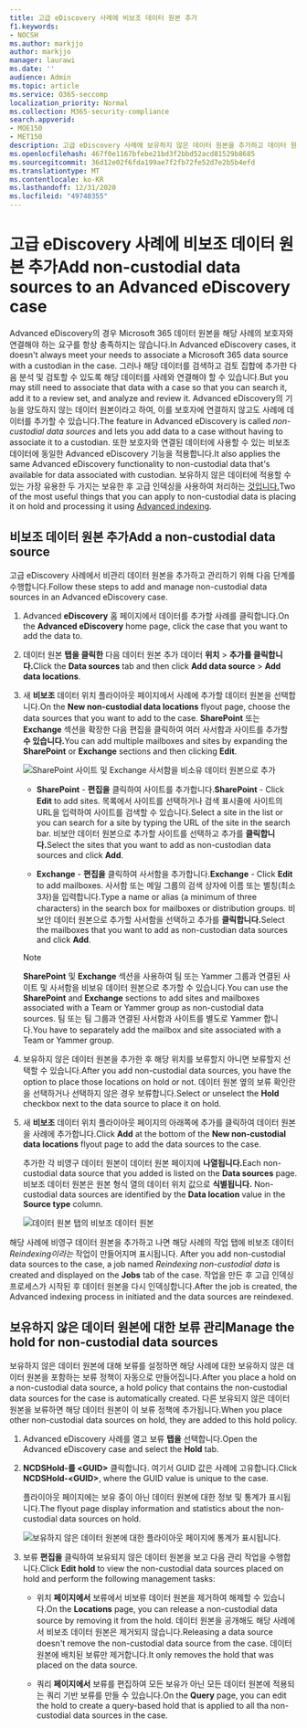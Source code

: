 ```yaml
---
title: 고급 eDiscovery 사례에 비보조 데이터 원본 추가
f1.keywords:
- NOCSH
ms.author: markjjo
author: markjjo
manager: laurawi
ms.date: ''
audience: Admin
ms.topic: article
ms.service: O365-seccomp
localization_priority: Normal
ms.collection: M365-security-compliance
search.appverid:
- MOE150
- MET150
description: 고급 eDiscovery 사례에 보유하지 않은 데이터 원본을 추가하고 데이터 원본을 보류할 수 있습니다. 비관리 데이터 원본은 다시 인덱싱되어 부분적으로 인덱싱된 것으로 표시된 모든 콘텐츠는 완전히 신속하게 검색할 수 있도록 다시 처리됩니다.
ms.openlocfilehash: 467f0e1167bfebe21bd3f2bbd52acd81529b8685
ms.sourcegitcommit: 36d12e02f6fda199ae7f2fb72fe52d7e2b5b4efd
ms.translationtype: MT
ms.contentlocale: ko-KR
ms.lasthandoff: 12/31/2020
ms.locfileid: "49740355"
---
```

# <a name="add-non-custodial-data-sources-to-an-advanced-ediscovery-case"></a><span data-ttu-id="fc252-104">고급 eDiscovery 사례에 비보조 데이터 원본 추가</span><span class="sxs-lookup"><span data-stu-id="fc252-104">Add non-custodial data sources to an Advanced eDiscovery case</span></span>

<span data-ttu-id="fc252-105">Advanced eDiscovery의 경우 Microsoft 365 데이터 원본을 해당 사례의 보호자와 연결해야 하는 요구를 항상 충족하지는 않습니다.</span><span class="sxs-lookup"><span data-stu-id="fc252-105">In Advanced eDiscovery cases, it doesn't always meet your needs to associate a Microsoft 365 data source with a custodian in the case.</span></span> <span data-ttu-id="fc252-106">그러나 해당 데이터를 검색하고 검토 집합에 추가한 다음 분석 및 검토할 수 있도록 해당 데이터를 사례와 연결해야 할 수 있습니다.</span><span class="sxs-lookup"><span data-stu-id="fc252-106">But you may still need to associate that data with a case so that you can search it, add it to a review set, and analyze and review it.</span></span> <span data-ttu-id="fc252-107">Advanced eDiscovery의 기능을  양도하지 않는 데이터 원본이라고 하여, 이를 보호자에 연결하지 않고도 사례에 데이터를 추가할 수 있습니다.</span><span class="sxs-lookup"><span data-stu-id="fc252-107">The feature in Advanced eDiscovery is called *non-custodial data sources* and lets you add data to a case without having to associate it to a custodian.</span></span> <span data-ttu-id="fc252-108">또한 보호자와 연결된 데이터에 사용할 수 있는 비보조 데이터에 동일한 Advanced eDiscovery 기능을 적용합니다.</span><span class="sxs-lookup"><span data-stu-id="fc252-108">It also applies the same Advanced eDiscovery functionality to non-custodial data that's available for data associated with custodian.</span></span> <span data-ttu-id="fc252-109">보유하지 않은 데이터에 적용할 수 있는 가장 유용한 두 가지는 보유한 후 고급 인덱싱을 사용하여 처리하는 [것입니다.](indexing-custodian-data.md)</span><span class="sxs-lookup"><span data-stu-id="fc252-109">Two of the most useful things that you can apply to non-custodial data is placing it on hold and processing it using [Advanced indexing](indexing-custodian-data.md).</span></span>

## <a name="add-a-non-custodial-data-source"></a><span data-ttu-id="fc252-110">비보조 데이터 원본 추가</span><span class="sxs-lookup"><span data-stu-id="fc252-110">Add a non-custodial data source</span></span>

<span data-ttu-id="fc252-111">고급 eDiscovery 사례에서 비관리 데이터 원본을 추가하고 관리하기 위해 다음 단계를 수행합니다.</span><span class="sxs-lookup"><span data-stu-id="fc252-111">Follow these steps to add and manage non-custodial data sources in an Advanced eDiscovery case.</span></span>

1. <span data-ttu-id="fc252-112">Advanced **eDiscovery** 홈 페이지에서 데이터를 추가할 사례를 클릭합니다.</span><span class="sxs-lookup"><span data-stu-id="fc252-112">On the **Advanced eDiscovery** home page, click the case that you want to add the data to.</span></span>

2. <span data-ttu-id="fc252-113">데이터 원본 **탭을 클릭한** 다음 데이터 원본 추가 데이터 **위치**  >  **추가를 클릭합니다.**</span><span class="sxs-lookup"><span data-stu-id="fc252-113">Click the **Data sources** tab and then click **Add data source** > **Add data locations**.</span></span>

3. <span data-ttu-id="fc252-114">새 **비보조** 데이터 위치 플라이아웃 페이지에서 사례에 추가할 데이터 원본을 선택합니다.</span><span class="sxs-lookup"><span data-stu-id="fc252-114">On the **New non-custodial data locations** flyout page, choose the data sources that you want to add to the case.</span></span> <span data-ttu-id="fc252-115">**SharePoint** 또는 **Exchange** 섹션을 확장한 다음 편집을 클릭하여 여러 사서함과 사이트를 추가할 **수 있습니다.**</span><span class="sxs-lookup"><span data-stu-id="fc252-115">You can add multiple mailboxes and sites by expanding the **SharePoint** or **Exchange** sections and then clicking **Edit**.</span></span>

   ![SharePoint 사이트 및 Exchange 사서함을 비소유 데이터 원본으로 추가](../media/NonCustodialDataSources1.png)

   - <span data-ttu-id="fc252-117">**SharePoint** - **편집을** 클릭하여 사이트를 추가합니다.</span><span class="sxs-lookup"><span data-stu-id="fc252-117">**SharePoint** - Click **Edit** to add sites.</span></span> <span data-ttu-id="fc252-118">목록에서 사이트를 선택하거나 검색 표시줄에 사이트의 URL을 입력하여 사이트를 검색할 수 있습니다.</span><span class="sxs-lookup"><span data-stu-id="fc252-118">Select a site in the list or you can search for a site by typing the URL of the site in the search bar.</span></span> <span data-ttu-id="fc252-119">비보안 데이터 원본으로 추가할 사이트를 선택하고 추가를 **클릭합니다.**</span><span class="sxs-lookup"><span data-stu-id="fc252-119">Select the sites that you want to add as non-custodian data sources and click **Add**.</span></span>

   - <span data-ttu-id="fc252-120">**Exchange** - **편집을** 클릭하여 사서함을 추가합니다.</span><span class="sxs-lookup"><span data-stu-id="fc252-120">**Exchange** - Click **Edit** to add mailboxes.</span></span> <span data-ttu-id="fc252-121">사서함 또는 메일 그룹의 검색 상자에 이름 또는 별칭(최소 3자)을 입력합니다.</span><span class="sxs-lookup"><span data-stu-id="fc252-121">Type a name or alias (a minimum of three characters) in the search box for mailboxes or distribution groups.</span></span> <span data-ttu-id="fc252-122">비보안 데이터 원본으로 추가할 사서함을 선택하고 추가를 **클릭합니다.**</span><span class="sxs-lookup"><span data-stu-id="fc252-122">Select the mailboxes that you want to add as non-custodian data sources and click **Add**.</span></span>

   > [!NOTE]
   > <span data-ttu-id="fc252-123">**SharePoint** 및 **Exchange** 섹션을 사용하여 팀 또는 Yammer 그룹과 연결된 사이트 및 사서함을 비보유 데이터 원본으로 추가할 수 있습니다.</span><span class="sxs-lookup"><span data-stu-id="fc252-123">You can use the **SharePoint** and **Exchange** sections to add sites and mailboxes associated with a Team or Yammer group as non-custodial data sources.</span></span> <span data-ttu-id="fc252-124">팀 또는 팀 그룹과 연결된 사서함과 사이트를 별도로 Yammer 합니다.</span><span class="sxs-lookup"><span data-stu-id="fc252-124">You have to separately add the mailbox and site associated with a Team or Yammer group.</span></span>

4. <span data-ttu-id="fc252-125">보유하지 않은 데이터 원본을 추가한 후 해당 위치를 보류할지 아니면 보류할지 선택할 수 있습니다.</span><span class="sxs-lookup"><span data-stu-id="fc252-125">After you add non-custodial data sources, you have the option to place those locations on hold or not.</span></span> <span data-ttu-id="fc252-126">데이터 원본 옆의  보류 확인란을 선택하거나 선택하지 않은 경우 보류합니다.</span><span class="sxs-lookup"><span data-stu-id="fc252-126">Select or unselect the **Hold** checkbox next to the data source to place it on hold.</span></span>

5. <span data-ttu-id="fc252-127">새 **비보조** 데이터  위치 플라이아웃 페이지의 아래쪽에 추가를 클릭하여 데이터 원본을 사례에 추가합니다.</span><span class="sxs-lookup"><span data-stu-id="fc252-127">Click **Add** at the bottom of the **New non-custodial data locations** flyout page to add the data sources to the case.</span></span>

   <span data-ttu-id="fc252-128">추가한 각 비영구 데이터 원본이 데이터 원본 페이지에 **나열됩니다.**</span><span class="sxs-lookup"><span data-stu-id="fc252-128">Each non-custodial data source that you added is listed on the **Data sources** page.</span></span> <span data-ttu-id="fc252-129">비보조 데이터 원본은 원본 형식 열의 데이터 위치 값으로 **식별됩니다.** </span><span class="sxs-lookup"><span data-stu-id="fc252-129">Non-custodial data sources are identified by the **Data location** value in the **Source type** column.</span></span>

   ![데이터 원본 탭의 비보조 데이터 원본](../media/NonCustodialDataSources2.png)

<span data-ttu-id="fc252-131">해당 사례에 비영구 데이터 원본을 추가하고 나면 해당 사례의 작업 탭에 비보조 데이터 *Reindexing이라는* 작업이 만들어지며 표시됩니다. </span><span class="sxs-lookup"><span data-stu-id="fc252-131">After you add non-custodial data sources to the case, a job named *Reindexing non-custodial data* is created and displayed on the **Jobs** tab of the case.</span></span> <span data-ttu-id="fc252-132">작업을 만든 후 고급 인덱싱 프로세스가 시작된 후 데이터 원본을 다시 인덱싱합니다.</span><span class="sxs-lookup"><span data-stu-id="fc252-132">After the job is created, the Advanced indexing process in initiated and the data sources are reindexed.</span></span>

## <a name="manage-the-hold-for-non-custodial-data-sources"></a><span data-ttu-id="fc252-133">보유하지 않은 데이터 원본에 대한 보류 관리</span><span class="sxs-lookup"><span data-stu-id="fc252-133">Manage the hold for non-custodial data sources</span></span>

<span data-ttu-id="fc252-134">보유하지 않은 데이터 원본에 대해 보류를 설정하면 해당 사례에 대한 보유하지 않은 데이터 원본을 포함하는 보류 정책이 자동으로 만들어집니다.</span><span class="sxs-lookup"><span data-stu-id="fc252-134">After you place a hold on a non-custodial data source, a hold policy that contains the non-custodial data sources for the case is automatically created.</span></span> <span data-ttu-id="fc252-135">다른 보유되지 않은 데이터 원본을 보류하면 해당 데이터 원본이 이 보류 정책에 추가됩니다.</span><span class="sxs-lookup"><span data-stu-id="fc252-135">When you place other non-custodial data sources on hold, they are added to this hold policy.</span></span>

1. <span data-ttu-id="fc252-136">Advanced eDiscovery 사례를 열고 보류 **탭을** 선택합니다.</span><span class="sxs-lookup"><span data-stu-id="fc252-136">Open the Advanced eDiscovery case and select the **Hold** tab.</span></span>

2. <span data-ttu-id="fc252-137">**NCDSHold-를 \<GUID\>** 클릭합니다. 여기서 GUID 값은 사례에 고유합니다.</span><span class="sxs-lookup"><span data-stu-id="fc252-137">Click **NCDSHold-\<GUID\>**, where the GUID value is unique to the case.</span></span>

   <span data-ttu-id="fc252-138">플라이아웃 페이지에는 보유 중이 아닌 데이터 원본에 대한 정보 및 통계가 표시됩니다.</span><span class="sxs-lookup"><span data-stu-id="fc252-138">The flyout page display information and statistics about the non-custodial data sources on hold.</span></span>

   ![보유하지 않은 데이터 원본에 대한 플라이아웃 페이지에 통계가 표시됩니다.](../media/NonCustodialDataSourcesHoldFlyout.png)

3. <span data-ttu-id="fc252-140">보류 **편집을** 클릭하여 보유되지 않은 데이터 원본을 보고 다음 관리 작업을 수행합니다.</span><span class="sxs-lookup"><span data-stu-id="fc252-140">Click **Edit hold** to view the non-custodial data sources placed on hold and perform the following management tasks:</span></span>

   - <span data-ttu-id="fc252-141">위치 **페이지에서** 보류에서 비보류 데이터 원본을 제거하여 해제할 수 있습니다.</span><span class="sxs-lookup"><span data-stu-id="fc252-141">On the **Locations** page, you can release a non-custodial data source by removing it from the hold.</span></span> <span data-ttu-id="fc252-142">데이터 원본을 공개해도 해당 사례에서 비보조 데이터 원본은 제거되지 않습니다.</span><span class="sxs-lookup"><span data-stu-id="fc252-142">Releasing a data source doesn't remove the non-custodial data source from the case.</span></span> <span data-ttu-id="fc252-143">데이터 원본에 배치된 보류만 제거합니다.</span><span class="sxs-lookup"><span data-stu-id="fc252-143">It only removes the hold that was placed on the data source.</span></span>

   - <span data-ttu-id="fc252-144">쿼리 **페이지에서** 보류를 편집하여 모든 보유가 아닌 모든 데이터 원본에 적용되는 쿼리 기반 보류를 만들 수 있습니다.</span><span class="sxs-lookup"><span data-stu-id="fc252-144">On the **Query** page, you can edit the hold to create a query-based hold that is applied to all tha non-custodial data sources in the case.</span></span>
